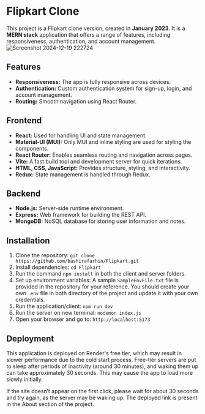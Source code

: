 # Flipkart Clone

This project is a Flipkart clone version, created in **January 2023**. It is a **MERN stack** application that offers a range of features, including responsiveness, authentication, and account management.
![Screenshot 2024-12-19 222724](https://github.com/user-attachments/assets/d6d9c0b0-e128-422f-888f-5be8b63d9606)


## Features

- **Responsiveness:** The app is fully responsive across devices.
- **Authentication:** Custom authentication system for sign-up, login, and account management.
- **Routing:** Smooth navigation using React Router.

## Frontend

- **React:** Used for handling UI and state management.
- **Material-UI (MUI):** Only MUI and inline styling are used for styling the components.
- **React Router:** Enables seamless routing and navigation across pages.
- **Vite:** A fast build tool and development server for quick iterations.
- **HTML, CSS, JavaScript:** Provides structure, styling, and interactivity.
- **Redux:** State management is handled through Redux.

## Backend
- **Node.js:** Server-side runtime environment.
- **Express:** Web framework for building the REST API.
- **MongoDB:** NoSQL database for storing user information and notes.

## Installation

1. Clone the repository:
   `git clone https://github.com/bashirafarhin/Flipkart.git`
2. Install dependencies:
   `cd Flipkart`
3. Run the command `npm install` in both the client and server folders.
4. Set up environment variables:
   A sample `SampleEnvFile.txt` file is provided in the repository for your reference. You should create your own `.env` file in both directory of the project and update it with your own credentials.
5. Run the application/client:
   `npm run dev`
6. Run the server on new terminal:
   `nodemon index.js`
7. Open your browser and go to:
   `http://localhost:5173`
   
## Deployment
This application is deployed on Render's free tier, which may result in slower performance due to the cold start process. Free-tier servers are put to sleep after periods of inactivity (around 30 minutes), and waking them up can take approximately 30 seconds. This may cause the app to load more slowly initially.

If the site doesn’t appear on the first click, please wait for about 30 seconds and try again, as the server may be waking up.
The deployed link is present in the About section of the project.

